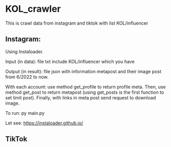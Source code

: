 # KOL_crawler
This is crawl data from instagram and tiktok with list KOL/influencer

## Instagram:
Using Instaloader.

Input (in data): file txt include KOL/influencer which you have

Output (in result): file json with information metapost and their image post from 6/2022 to now.

With each account: use method get_profile to return profile meta. Then, use method get_post to return metapost (using get_posts is the 
first function to set limit post). Finally, with links in meta post send request to download image.

To run: py main.py

Let see: https://instaloader.github.io/

## TikTok
